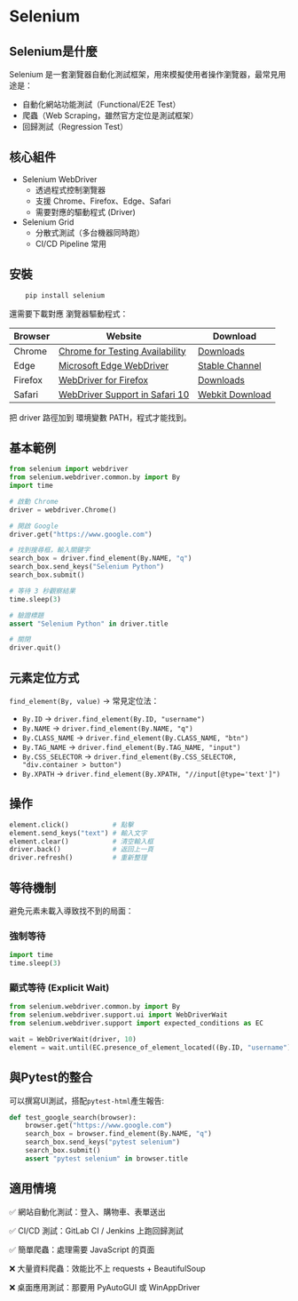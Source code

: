 # Selenium
## Selenium是什麼
Selenium 是一套瀏覽器自動化測試框架，用來模擬使用者操作瀏覽器，最常見用途是：
- 自動化網站功能測試（Functional/E2E Test）
- 爬蟲（Web Scraping，雖然官方定位是測試框架）
- 回歸測試（Regression Test）

## 核心組件
- Selenium WebDriver
    - 透過程式控制瀏覽器
    - 支援 Chrome、Firefox、Edge、Safari
    - 需要對應的驅動程式 (Driver)
- Selenium Grid
  - 分散式測試（多台機器同時跑）
  - CI/CD Pipeline 常用

## 安裝
```bash
    pip install selenium
```
還需要下載對應 瀏覽器驅動程式：

| Browser | Website                                                                                                    | Download                                                                                                     |
|---------|------------------------------------------------------------------------------------------------------------|--------------------------------------------------------------------------------------------------------------|
| Chrome  | [Chrome for Testing Availability](https://developer.chrome.com/docs/chromedriver?hl=zh-tw)                 | [Downloads](https://googlechromelabs.github.io/chrome-for-testing/)                                          |
| Edge    | [Microsoft Edge WebDriver](https://developer.microsoft.com/en-us/microsoft-edge/tools/webdriver?form=MA13LH) | [Stable Channel](https://developer.microsoft.com/en-us/microsoft-edge/tools/webdriver?form=MA13LH#downloads) |
| Firefox | [WebDriver for Firefox](https://github.com/mozilla/geckodriver) | [Downloads](https://github.com/mozilla/geckodriver/releases)                                                                                                    |
| Safari  | [WebDriver Support in Safari 10](https://webkit.org/blog/6900/webdriver-support-in-safari-10/) | [Webkit Download](https://webkit.org/downloads/)                                                             |
把 driver 路徑加到 環境變數 PATH，程式才能找到。

## 基本範例
```python
from selenium import webdriver
from selenium.webdriver.common.by import By
import time

# 啟動 Chrome
driver = webdriver.Chrome()

# 開啟 Google
driver.get("https://www.google.com")

# 找到搜尋框，輸入關鍵字
search_box = driver.find_element(By.NAME, "q")
search_box.send_keys("Selenium Python")
search_box.submit()

# 等待 3 秒觀察結果
time.sleep(3)

# 驗證標題
assert "Selenium Python" in driver.title

# 關閉
driver.quit()

```
## 元素定位方式
`find_element(By, value)` → 常見定位法：
- `By.ID` → `driver.find_element(By.ID, "username")`
- `By.NAME` → `driver.find_element(By.NAME, "q")`
- `By.CLASS_NAME` → `driver.find_element(By.CLASS_NAME, "btn")`
- `By.TAG_NAME` → `driver.find_element(By.TAG_NAME, "input")`
- `By.CSS_SELECTOR` → `driver.find_element(By.CSS_SELECTOR, "div.container > button")`
- `By.XPATH` → `driver.find_element(By.XPATH, "//input[@type='text']")`

## 操作
```python
element.click()           # 點擊
element.send_keys("text") # 輸入文字
element.clear()           # 清空輸入框
driver.back()             # 返回上一頁
driver.refresh()          # 重新整理
```

## 等待機制
避免元素未載入導致找不到的局面：
### 強制等待
```python
import time
time.sleep(3)
```

### 顯式等待 (Explicit Wait)
```python
from selenium.webdriver.common.by import By
from selenium.webdriver.support.ui import WebDriverWait
from selenium.webdriver.support import expected_conditions as EC

wait = WebDriverWait(driver, 10)
element = wait.until(EC.presence_of_element_located((By.ID, "username")))

```

## 與Pytest的整合
可以撰寫UI測試，搭配`pytest-html`產生報告:
```python
def test_google_search(browser):
    browser.get("https://www.google.com")
    search_box = browser.find_element(By.NAME, "q")
    search_box.send_keys("pytest selenium")
    search_box.submit()
    assert "pytest selenium" in browser.title

```

## 適用情境
✅ 網站自動化測試：登入、購物車、表單送出

✅ CI/CD 測試：GitLab CI / Jenkins 上跑回歸測試

✅ 簡單爬蟲：處理需要 JavaScript 的頁面


❌ 大量資料爬蟲：效能比不上 requests + BeautifulSoup

❌ 桌面應用測試：那要用 PyAutoGUI 或 WinAppDriver
